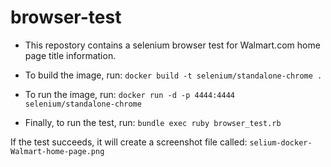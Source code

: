 # browser-test

* This repostory contains a selenium browser test for Walmart.com home page title information.

* To build the image, run: `docker build -t selenium/standalone-chrome .`
* To run the image, run: `docker run -d -p 4444:4444 selenium/standalone-chrome`
* Finally, to run the test, run: `bundle exec ruby browser_test.rb`

If the test succeeds, it will create a screenshot file called: `selium-docker-Walmart-home-page.png`
